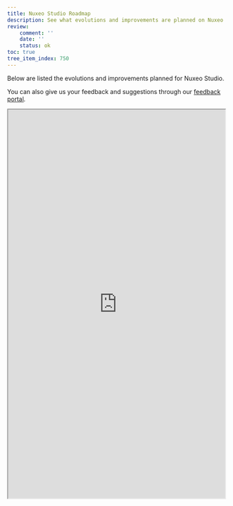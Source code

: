 ```yaml
---
title: Nuxeo Studio Roadmap
description: See what evolutions and improvements are planned on Nuxeo Studio.
review:
    comment: ''
    date: ''
    status: ok
toc: true
tree_item_index: 750
---
```


Below are listed the evolutions and improvements planned for Nuxeo Studio.

You can also give us your feedback and suggestions through our [feedback portal](https://portal.prodpad.com/25470).

<iframe src="https://ext.prodpad.com/ext/roadmap/d134d35c1ec6f8301047ad64137226cdc8a8812e" height="900" width="100%"></iframe>
